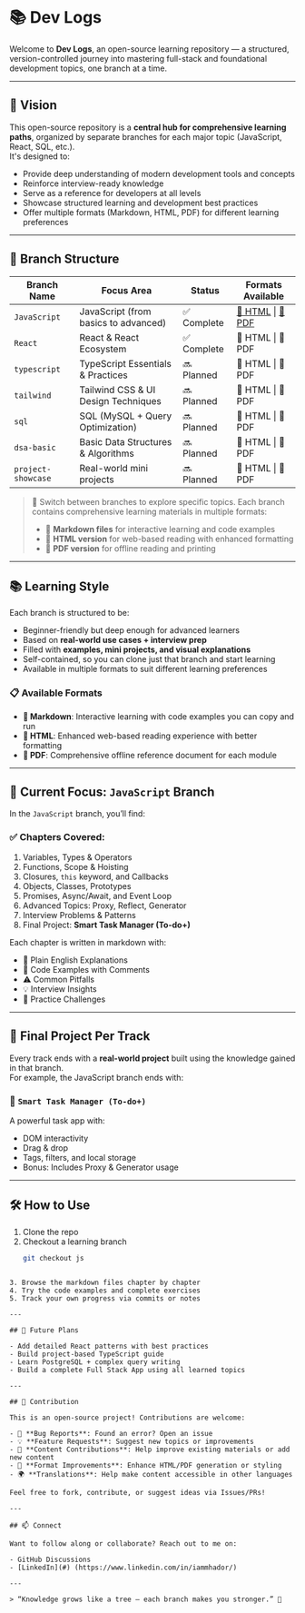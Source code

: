 # 📚 Dev Logs

Welcome to **Dev Logs**, an open-source learning repository — a structured, version-controlled journey into mastering full-stack and foundational development topics, one branch at a time.

---

## 🎯 Vision

This open-source repository is a **central hub for comprehensive learning paths**, organized by separate branches for each major topic (JavaScript, React, SQL, etc.).  
It's designed to:

- Provide deep understanding of modern development tools and concepts
- Reinforce interview-ready knowledge
- Serve as a reference for developers at all levels
- Showcase structured learning and development best practices
- Offer multiple formats (Markdown, HTML, PDF) for different learning preferences

---

## 🌳 Branch Structure

| Branch Name        | Focus Area                           | Status      | Formats Available                                                                                                                                                                                    |
| ------------------ | ------------------------------------ | ----------- | ---------------------------------------------------------------------------------------------------------------------------------------------------------------------------------------------------- |
| `JavaScript`       | JavaScript (from basics to advanced) | ✅ Complete | [📄 HTML](https://github.com/iammhador/dev-logs/blob/JavaScript/DEV%20LOGS%20-%20JavaScript.html) \| [📕 PDF](https://github.com/iammhador/dev-logs/blob/JavaScript/DEV%20LOGS%20-%20JavaScript.pdf) |
| `React`            | React & React Ecosystem              | ✅ Complete | 📄 HTML \| 📕 PDF                                                                                                                                                                                    |
| `typescript`       | TypeScript Essentials & Practices    | 🔜 Planned  | 📄 HTML \| 📕 PDF                                                                                                                                                                                    |
| `tailwind`         | Tailwind CSS & UI Design Techniques  | 🔜 Planned  | 📄 HTML \| 📕 PDF                                                                                                                                                                                    |
| `sql`              | SQL (MySQL + Query Optimization)     | 🔜 Planned  | 📄 HTML \| 📕 PDF                                                                                                                                                                                    |
| `dsa-basic`        | Basic Data Structures & Algorithms   | 🔜 Planned  | 📄 HTML \| 📕 PDF                                                                                                                                                                                    |
| `project-showcase` | Real-world mini projects             | 🔜 Planned  | 📄 HTML \| 📕 PDF                                                                                                                                                                                    |

> 🔄 Switch between branches to explore specific topics. Each branch contains comprehensive learning materials in multiple formats:
>
> - 📝 **Markdown files** for interactive learning and code examples
> - 📄 **HTML version** for web-based reading with enhanced formatting
> - 📕 **PDF version** for offline reading and printing

---

## 📚 Learning Style

Each branch is structured to be:

- Beginner-friendly but deep enough for advanced learners
- Based on **real-world use cases + interview prep**
- Filled with **examples, mini projects, and visual explanations**
- Self-contained, so you can clone just that branch and start learning
- Available in multiple formats to suit different learning preferences

### 📋 Available Formats

- **📝 Markdown**: Interactive learning with code examples you can copy and run
- **📄 HTML**: Enhanced web-based reading experience with better formatting
- **📕 PDF**: Comprehensive offline reference document for each module

---

## 📖 Current Focus: `JavaScript` Branch

In the `JavaScript` branch, you’ll find:

### ✅ Chapters Covered:

1. Variables, Types & Operators
2. Functions, Scope & Hoisting
3. Closures, `this` keyword, and Callbacks
4. Objects, Classes, Prototypes
5. Promises, Async/Await, and Event Loop
6. Advanced Topics: Proxy, Reflect, Generator
7. Interview Problems & Patterns
8. Final Project: **Smart Task Manager (To-do+)**

Each chapter is written in markdown with:

- 📘 Plain English Explanations
- 🧪 Code Examples with Comments
- ⚠️ Common Pitfalls
- 💡 Interview Insights
- 🧠 Practice Challenges

---

## 🧩 Final Project Per Track

Every track ends with a **real-world project** built using the knowledge gained in that branch.  
For example, the JavaScript branch ends with:

### 🔨 `Smart Task Manager (To-do+)`

A powerful task app with:

- DOM interactivity
- Drag & drop
- Tags, filters, and local storage
- Bonus: Includes Proxy & Generator usage

---

## 🛠️ How to Use

1. Clone the repo
2. Checkout a learning branch
   ```bash
   git checkout js
   ```

```

3. Browse the markdown files chapter by chapter
4. Try the code examples and complete exercises
5. Track your own progress via commits or notes

---

## 🧠 Future Plans

- Add detailed React patterns with best practices
- Build project-based TypeScript guide
- Learn PostgreSQL + complex query writing
- Build a complete Full Stack App using all learned topics

---

## 🙌 Contribution

This is an open-source project! Contributions are welcome:

- 🐛 **Bug Reports**: Found an error? Open an issue
- 💡 **Feature Requests**: Suggest new topics or improvements
- 📝 **Content Contributions**: Help improve existing materials or add new content
- 🔧 **Format Improvements**: Enhance HTML/PDF generation or styling
- 🌍 **Translations**: Help make content accessible in other languages

Feel free to fork, contribute, or suggest ideas via Issues/PRs!

---

## 📫 Connect

Want to follow along or collaborate? Reach out to me on:

- GitHub Discussions
- [LinkedIn](#) (https://www.linkedin.com/in/iammhador/)

---

> “Knowledge grows like a tree — each branch makes you stronger.” 🌱

```
